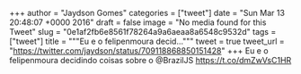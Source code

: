
+++
author = "Jaydson Gomes"
categories = ["tweet"]
date = "Sun Mar 13 20:48:07 +0000 2016"
draft = false
image = "No media found for this Tweet"
slug = "0e1af2fb6e8561f78264a9a6aeaa8a6548c9532d"
tags = ["tweet"]
title = """Eu e o felipenmoura decid..."""
tweet = true
tweet_url = "https://twitter.com/jaydson/status/709118868850151428"
+++
Eu e o felipenmoura decidindo coisas sobre o @BrazilJS https://t.co/dmZwVsC1HR
